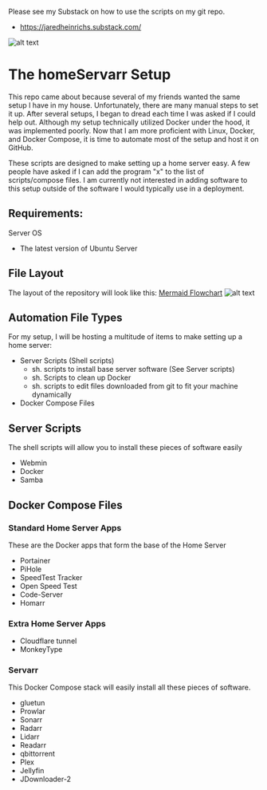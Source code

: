 Please see my Substack on how to use the scripts on my git repo.
* https://jaredheinrichs.substack.com/

![alt text](https://substackcdn.com/image/fetch/w_1456,c_limit,f_webp,q_auto:good,fl_progressive:steep/https%3A%2F%2Fsubstack-post-media.s3.amazonaws.com%2Fpublic%2Fimages%2F1b50455a-56e8-4e2c-8430-7eec6b9ab7e5_512x512.png)

# The homeServarr Setup

This repo came about because several of my friends wanted the same setup I have in my house.
Unfortunately, there are many manual steps to set it up. After several setups, I began to dread each time I was asked if I could help out.
Although my setup technically utilized Docker under the hood, it was implemented poorly.
Now that I am more proficient with Linux, Docker, and Docker Compose, it is time to automate most of the setup and host it on GitHub.

These scripts are designed to make setting up a home server easy.
A few people have asked if I can add the program "x" to the list of scripts/compose files.
I am currently not interested in adding software to this setup outside of the software I would typically use in a deployment.

## Requirements:
Server OS
* The latest version of Ubuntu Server

## File Layout

The layout of the repository will look like this:
[Mermaid Flowchart](https://mermaid.live/edit#pako:eNptlE1vozAQhv-K5ZO3Sos_ICGoqrRKpL10L5vDSlUuDp4AW8DImLTZKv99zWdkaUEyPK_fGRjj4QunWgFO8LnUH2kujUWvv441cgelJMh1Bd8mZCToWjC1rOD5ZFDwMo4Pf6QB9TC7OAmUTt_BeJ79IKGdrs9Fhs66VGDah2lyZ0BaUOh0RWMoSnXV6BaWpKJP-lGXWqrWy_s7BwNINk2LZsMSFJIgK6xnP1zr1D3oo7A5-uGG7rS4IxJUoAr5HJzMbH-VJgO0N8UFUKW72o51jhFsWp4DmIs0ZsrD2Fz_bqxh1t26uMW7gDmkpmhsu-ThlLReCs5Ia2WtpFHfXWGzygl8WiMnaRLFf60hsUZ3pxLaXGtb1NkSICixl8kmGKn0pYA5THDSNtrYhQU5y6oorzOHpOraIp0xIiet3-8vQyl6fHxx-2TeLyNyH4WPoY_RkiwcBEbnxR6R-ciXjzHGc-oj8_Fu56MgfAyXp0eDIKiPzEfuo_Ax9HGo7H72U_drP-IVrsBUslCuG7967YhtDhUcceJuFZxlV9ojPtY3Z5Wd1f1uxok1Hayw-95ZjpOzLFtHXaNcR-0LmRlZzZZG1jj5wp84EVv6RPk23qzj7SYKWRiu8BUncfzEYrbmoYjXfLPd3lb4r9Yunj7FfBtxQeN1FG7iiK2HbG_D5JjctY7V5uf4Lxl-KSucmb6W6f2gVn1PuCbCSXT7B2C_Pps)
![alt text](https://substackcdn.com/image/fetch/w_1456,c_limit,f_webp,q_auto:good,fl_progressive:steep/https%3A%2F%2Fsubstack-post-media.s3.amazonaws.com%2Fpublic%2Fimages%2F14ed6356-7858-4f9b-85b6-6a27e106c6b5_918x823.png)

## Automation File Types
For my setup, I will be hosting a multitude of items to make setting up a home server:
* Server Scripts (Shell scripts)
  - sh. scripts to install base server software (See Server scripts)
  - sh. Scripts to clean up Docker
  - sh. scripts to edit files downloaded from git to fit your machine dynamically
* Docker Compose Files

## Server Scripts
The shell scripts will allow you to install these pieces of software easily
* Webmin
* Docker
* Samba

## Docker Compose Files

### Standard Home Server Apps
These are the Docker apps that form the base of the Home Server
* Portainer
* PiHole
* SpeedTest Tracker
* Open Speed Test
* Code-Server
* Homarr

### Extra Home Server Apps
* Cloudflare tunnel
* MonkeyType

### Servarr
This Docker Compose stack will easily install all these pieces of software.
* gluetun
* Prowlar
* Sonarr
* Radarr
* Lidarr
* Readarr
* qbittorrent
* Plex
* Jellyfin
* JDownloader-2



